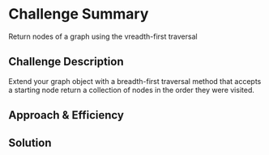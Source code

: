 # Challenge Summary
<!-- Short summary or background information -->
Return nodes of a graph using the vreadth-first traversal

## Challenge Description
<!-- Description of the challenge -->
Extend your graph object with a breadth-first traversal method that accepts a starting node return a collection of nodes in the order they were visited.
## Approach & Efficiency
<!-- What approach did you take? Why? What is the Big O space/time for this approach? -->


## Solution
<!-- Embedded whiteboard image -->